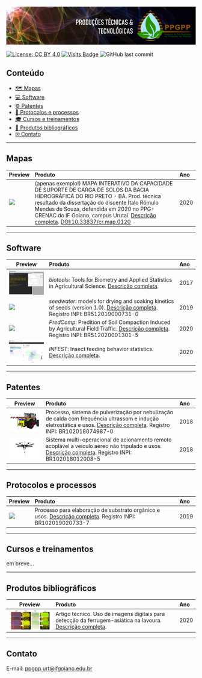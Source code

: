[![](imagens/banner.png)](https://ppgppurt.github.io)

[![License: CC BY 4.0](https://img.shields.io/badge/License-CC%20BY%204.0-lightgrey.svg)](https://creativecommons.org/licenses/by/4.0/)
[![Visits Badge](https://badges.pufler.dev/visits/ppgppurt/ppgppurt.github.io)](https://ppgppurt.github.io)
![GitHub last commit](https://img.shields.io/github/last-commit/ppgppurt/ppgppurt.github.io?color=orange&style=flat)

## Conteúdo

   * [&#x1f5fa; Mapas](#mapas)
   * [&#x1f4bb; Software](#software)
   * [&#9881; Patentes](#patentes)
   * [&#x1f4dd; Protocolos e processos](#protocolos-e-processos)
   * [&#x1f393; Cursos e treinamentos](#cursos-e-treinamentos)
   * [&#128240; Produtos bibliográficos](#produtos-bibliográficos)
   * [&#x2709; Contato](#contato)

----

## Mapas

Preview | Produto | Ano
-----------|:------------------------------------------------------|:----- 
[<img src="imagens/bhrp.png" width="250">](https://ppgcrenacurt.github.io/Bacia_Hidrografica_Rio_Preto/) | (apenas exemplo!) MAPA INTERATIVO DA CAPACIDADE DE SUPORTE DE CARGA DE SOLOS DA BACIA HIDROGRÁFICA DO RIO PRETO - BA. Prod. técnica resultado da dissertação do discente Ítalo Rômulo Mendes de Souza, defendida em 2020 no PPG-CRENAC do IF Goiano, campus Urutaí. [Descrição completa](produtos/2020/mapa_bhrp.md). [DOI:10.33837/cr.map.0120](https://doi.org/10.33837/cr.map.0120) | 2020


----

## Software

Preview | Produto | Ano
-----------|:------------------------------------------------------|:----- 
[<img src="imagens/biotools.png" width="200">](https://cran.r-project.org/package=biotools) | _biotools_: Tools for Biometry and Applied Statistics in Agricultural Science. [Descrição completa](). | 2017
[<img src="imagens/seedwater.png" width="200">](https://cran.r-project.org/package=seedwater) | _seedwater_: models for drying and soaking kinetics of seeds (version 1.0). [Descrição completa](produtos/2020/software_seedwater.md). Registro INPI: BR512019000731-0 | 2019
[<img src="imagens/predcomp.png" width="200">](https://appsoilphysics.shinyapps.io/PredComp) | _PredComp_: Predition of Soil Compaction Induced by Agricultural Field Traffic. [Descrição completa](produtos/2020/software_predcomp.md). Registro INPI: BR512020001301-5 | 2020
[<img src="imagens/infest.png" width="200">](https://arsilva.shinyapps.io/infest/) | _INFEST_: Insect feeding behavior statistics. [Descrição completa](produtos/2020/). | 2020

----

## Patentes

Preview | Produto | Ano
-----------|:------------------------------------------------------|:----- 
[<img src="imagens/pulverizador.jpeg" width="200">]() | Processo, sistema de pulverização por nebulização de calda com frequência ultrassom e indução eletrostática e usos. [Descrição completa](). Registro INPI: BR102018074987-0 | 2018
[<img src="imagens/amostrador_solo.jpeg" width="200">]() | Sistema multi-operacional de acionamento remoto acoplável a veículo aéreo não tripulado e usos. [Descrição completa](). Registro INPI: BR102018012008-5 | 2018

----

## Protocolos e processos

Preview | Produto | Ano
-----------|:------------------------------------------------------|:----- 
[<img src="imagens/" width="200">]() | Processo para elaboração de substrato orgânico e usos. [Descrição completa](). Registro INPI: BR102019020733-7 | 2019

----

## Cursos e treinamentos

em breve...

----

## Produtos bibliográficos

Preview | Produto | Ano
-----------|:------------------------------------------------------|:----- 
[<img src="imagens/aerea_ferrugem.png" width="200">](https://www.grupocultivar.com.br/noticias/uso-de-imagens-digitais-para-deteccao-da-ferrugem-asiatica-na-lavoura) | Artigo técnico. Uso de imagens digitais para detecção da ferrugem-asiática na lavoura. [Descrição completa](produtos/2020/arttec_ferrugem.md). | 2020


----

## Contato
E-mail: <ppgpp.urt@ifgoiano.edu.br>

